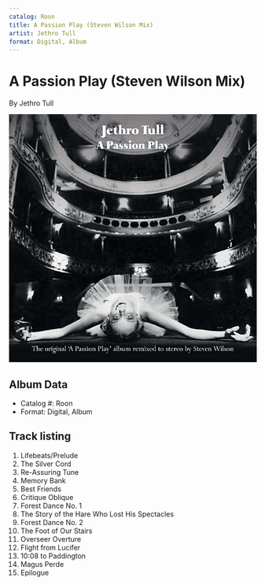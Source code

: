 ```yaml
---
catalog: Roon
title: A Passion Play (Steven Wilson Mix)
artist: Jethro Tull
format: Digital, Album
---
```


# A Passion Play (Steven Wilson Mix)

By Jethro Tull

![](../../assets/albumcovers/Jethro_Tull-A_Passion_Play_Steven_Wilson_Mix.png)

## Album Data

- Catalog #: Roon
- Format: Digital, Album


## Track listing


1. Lifebeats/Prelude
2. The Silver Cord
3. Re-Assuring Tune
4. Memory Bank
5. Best Friends
6. Critique Oblique
7. Forest Dance No. 1
8. The Story of the Hare Who Lost His Spectacles
9. Forest Dance No. 2
10. The Foot of Our Stairs
11. Overseer Overture
12. Flight from Lucifer
13. 10:08 to Paddington
14. Magus Perde
15. Epilogue


